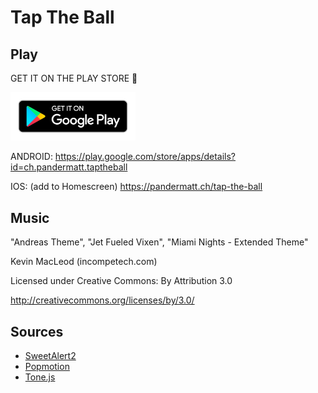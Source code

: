 # Tap The Ball

## Play

GET IT ON THE PLAY STORE 🎉

<a href="https://play.google.com/store/apps/details?id=ch.pandermatt.taptheball"><img src="google-play-badge.png" alt="Play Store" width="200" /></a>

ANDROID: <https://play.google.com/store/apps/details?id=ch.pandermatt.taptheball>

IOS: (add to Homescreen) <https://pandermatt.ch/tap-the-ball>

## Music

"Andreas Theme", "Jet Fueled Vixen", "Miami Nights - Extended Theme"

Kevin MacLeod (incompetech.com)

Licensed under Creative Commons: By Attribution 3.0

http://creativecommons.org/licenses/by/3.0/

## Sources

- [SweetAlert2](https://limonte.github.io/sweetalert2/)
- [Popmotion](https://popmotion.io/)
- [Tone.js](https://tonejs.github.io/)
